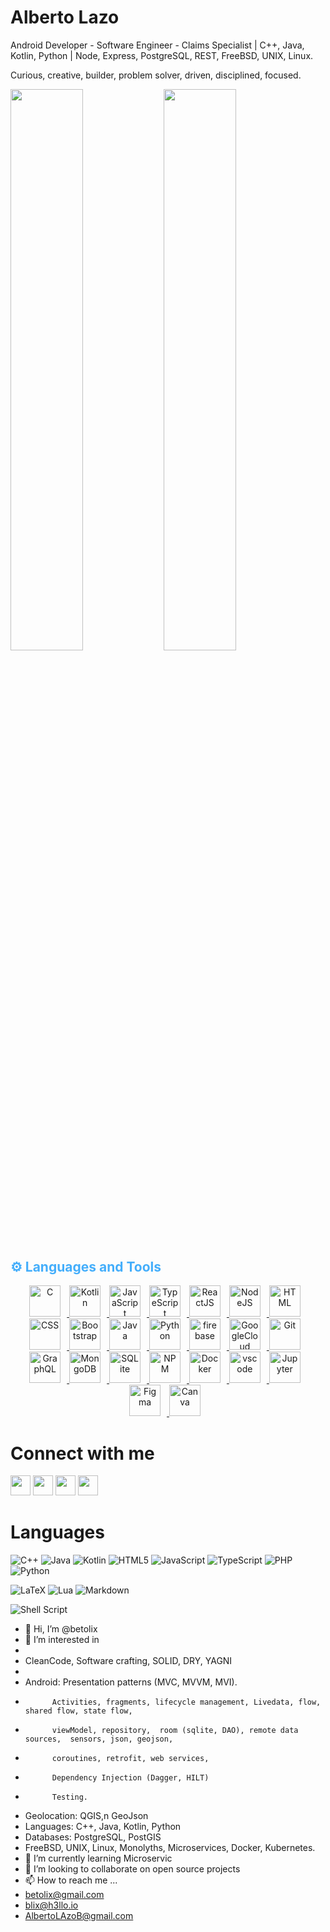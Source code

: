 <!-- Begin First Section -->
<h1> Alberto Lazo </h1>

<p align:"center">
Android Developer - Software Engineer - Claims Specialist | C++, Java, Kotlin, Python | Node, Express, PostgreSQL, REST, FreeBSD, UNIX, Linux. 

Curious, creative, builder, problem solver, driven, disciplined, focused.
</p>
<!-- End First Section -->


<img align="left" width="48%" src="https://github-readme-stats.vercel.app/api?username=betolix&show_icons=true&theme=merko" />

<img align="left" width="48%" src="https://github-readme-stats.vercel.app/api/top-langs/?username=betolix&langs_count=12&hide=css&layout=compact" />

<!-- Begin Second Section -->

<!-- Languages and Tools -->
<h2 style="color: #44AEFB">⚙️ Languages and Tools</h2>

<div align="center">
     

<a href="https://www.cprogramming.com/" target="_blank" rel="noreferrer">
<img  alt="C" height="50px" style="padding-right:10px; fill:44AEFB;" src="https://cdn.jsdelivr.net/gh/devicons/devicon/icons/cplusplus/cplusplus-original.svg"/>
</a>
     
<a href="https://kotlinlang.org/" target="_blank" rel="noreferrer">
<img  alt="Kotlin" height="50px" style="padding-right:10px;" src="https://cdn.jsdelivr.net/gh/devicons/devicon/icons/kotlin/kotlin-original.svg"/>
</a>
          
<a href="https://developer.mozilla.org/en-US/docs/Web/JavaScript" target="_blank" rel="noreferrer">
<img  alt="JavaScript" height="50px" style="padding-right:10px;" src="https://cdn.jsdelivr.net/gh/devicons/devicon/icons/javascript/javascript-plain.svg"/>
</a>

<a href="https://www.typescriptlang.org/" target="_blank" rel="noreferrer">
<img  alt="TypeScript" height="50px" style="padding-right:10px; ;" src="https://cdn.jsdelivr.net/gh/devicons/devicon/icons/typescript/typescript-plain.svg"/>
</a>

<a href="https://reactjs.org/" target="_blank" rel="noreferrer">
<img  alt="ReactJS" height="50px" style="padding-right:10px;" src="https://cdn.jsdelivr.net/gh/devicons/devicon/icons/react/react-original.svg" />
</a>

<a href="https://nodejs.org/en/" target="_blank" rel="noreferrer">
<img  alt="NodeJS" height="50px" style="padding-right:10px;" src="https://cdn.jsdelivr.net/gh/devicons/devicon/icons/nodejs/nodejs-original.svg"/>
</a>

<a href="https://developer.mozilla.org/en-US/docs/Web/HTML" target="_blank" rel="noreferrer">
<img  alt="HTML" height="50px" style="padding-right:10px;" src="https://cdn.jsdelivr.net/gh/devicons/devicon/icons/html5/html5-original.svg"/>
</a>

<a href="https://developer.mozilla.org/en-US/docs/Web/CSS" target="_blank" rel="noreferrer">
<img  alt="CSS" height="50px" style="padding-right:10px;" src="https://cdn.jsdelivr.net/gh/devicons/devicon/icons/css3/css3-original.svg"/>
</a>

<a href="https://getbootstrap.com/" target="_blank" rel="noreferrer">
<img  alt="Bootstrap" height="50px" style="padding-right:10px;" src="https://cdn.jsdelivr.net/gh/devicons/devicon/icons/bootstrap/bootstrap-original.svg"/>
</a>

 <a href="https://www.java.com/en/" target="_blank" rel="noreferrer">
 <img  alt="Java" height="50px" style="padding-right:10px;" src="https://cdn.jsdelivr.net/gh/devicons/devicon/icons/java/java-original.svg"/>
 </a>    
 
<a href="https://www.python.org/" target="_blank" rel="noreferrer">
<img  alt="Python" height="50px" style="padding-right:10px;" src="https://cdn.jsdelivr.net/gh/devicons/devicon/icons/python/python-original.svg"/>
</a>



     
  <a href="https://firebase.google.com/" target="_blank" rel="noreferrer">
      <img  alt="firebase" height="50px" style="padding-right:10px;" src="https://cdn.jsdelivr.net/gh/devicons/devicon/icons/firebase/firebase-plain.svg"/>
  </a>
  <a href="https://cloud.google.com/" target="_blank" rel="noreferrer">
      <img  alt="GoogleCloud" height="50px" style="padding-right:10px;" src="https://cdn.jsdelivr.net/gh/devicons/devicon/icons/googlecloud/googlecloud-original.svg"/> 
  </a>
  <a href="https://git-scm.com/" target="_blank" rel="noreferrer">
      <img  alt="Git" height="50px" style="padding-right:10px;" src="https://cdn.jsdelivr.net/gh/devicons/devicon/icons/git/git-original.svg"/>
  </a>
  <a href="https://www.graphql.com/" target="_blank" rel="noreferrer">
      <img  alt="GraphQL" height="50px" style="padding-right:10px;" src="https://cdn.jsdelivr.net/gh/devicons/devicon/icons/graphql/graphql-plain.svg"/>
  </a>
  <a href="https://www.mongodb.com/" target="_blank" rel="noreferrer">
      <img  alt="MongoDB" height="50px" style="padding-right:10px;" src="https://cdn.jsdelivr.net/gh/devicons/devicon/icons/mongodb/mongodb-original.svg"/>
  </a>
  <a href="https://www.sqlite.org/index.html" target="_blank" rel="noreferrer">
      <img  alt="SQLite" height="50px" style="padding-right:10px;" src="https://cdn.jsdelivr.net/gh/devicons/devicon/icons/sqlite/sqlite-original.svg"/>
  </a>
  <a href="https://www.npmjs.com/" target="_blank" rel="noreferrer">
      <img  alt="NPM" height="50px" style="padding-right:10px;" src="https://cdn.jsdelivr.net/gh/devicons/devicon/icons/npm/npm-original-wordmark.svg"/>
  </a>
  <a href="https://www.docker.com/" target="_blank" rel="noreferrer">
      <img  alt="Docker" height="50px" style="padding-right:10px;" src="https://cdn.jsdelivr.net/gh/devicons/devicon/icons/docker/docker-plain-wordmark.svg"/>
  </a>
  <a href="https://code.visualstudio.com/" target="_blank" rel="noreferrer">
      <img  alt="vscode" height="50px" style="padding-right:10px;"src="https://cdn.jsdelivr.net/gh/devicons/devicon/icons/vscode/vscode-original.svg"/>
  </a>
  <a href="http://jupyter.org/" target="_blank" rel="noreferrer">
      <img  alt="Jupyter" height="50px" style="padding-right:10px;"src="https://cdn.jsdelivr.net/gh/devicons/devicon/icons/jupyter/jupyter-original-wordmark.svg"/>
  </a>
  <a href="https://www.figma.com/" target="_blank" rel="noreferrer">
      <img  alt="Figma" height="50px" style="padding-right:10px;" src="https://cdn.jsdelivr.net/gh/devicons/devicon/icons/figma/figma-original.svg"/> 
  </a>
  <a href="https://www.canva.com/" target="_blank" rel="noreferrer">
      <img  alt="Canva" height="50px" style="padding-right:10px;" src="https://cdn.jsdelivr.net/gh/devicons/devicon/icons/canva/canva-original.svg"/> 
  </a>
      
      
      

</div>



<!-- End Second Section -->

# Connect with me
<div>
<img height="32" width="32" src="https://cdn.simpleicons.org/linkedin/FFFFFF" />
<img height="32" width="32" src="https://cdn.simpleicons.org/twitter/FFFFFF" /> 
<img height="32" width="32" src="https://cdn.simpleicons.org/facebook/FFFFFF" /> 
<img height="32" width="32" src="https://cdn.simpleicons.org/instagram/FFFFFF" /> 
</div>



# Languages


![C++](https://img.shields.io/badge/c++-%2300599C.svg?style=for-the-badge&logo=c%2B%2B&logoColor=white)
![Java](https://img.shields.io/badge/java-%23ED8B00.svg?style=for-the-badge&logo=openjdk&logoColor=white)
![Kotlin](https://img.shields.io/badge/kotlin-%237F52FF.svg?style=for-the-badge&logo=kotlin&logoColor=white)
![HTML5](https://img.shields.io/badge/html5-%23E34F26.svg?style=for-the-badge&logo=html5&logoColor=white)
![JavaScript](https://img.shields.io/badge/javascript-%23323330.svg?style=for-the-badge&logo=javascript&logoColor=%23F7DF1E)
![TypeScript](https://img.shields.io/badge/typescript-%23007ACC.svg?style=for-the-badge&logo=typescript&logoColor=white)
![PHP](https://img.shields.io/badge/php-%23777BB4.svg?style=for-the-badge&logo=php&logoColor=white)
![Python](https://img.shields.io/badge/python-3670A0?style=for-the-badge&logo=python&logoColor=ffdd54)

![LaTeX](https://img.shields.io/badge/latex-%23008080.svg?style=for-the-badge&logo=latex&logoColor=white)
![Lua](https://img.shields.io/badge/lua-%232C2D72.svg?style=for-the-badge&logo=lua&logoColor=white)
![Markdown](https://img.shields.io/badge/markdown-%23000000.svg?style=for-the-badge&logo=markdown&logoColor=white)

![Shell Script](https://img.shields.io/badge/shell_script-%23121011.svg?style=for-the-badge&logo=gnu-bash&logoColor=white)




- 👋 Hi, I’m @betolix
- 👀 I’m interested in 
- 
- CleanCode, Software crafting, SOLID, DRY, YAGNI
- 
- Android: Presentation patterns (MVC, MVVM, MVI). 
-           Activities, fragments, lifecycle management, Livedata, flow, shared flow, state flow, 
-           viewModel, repository,  room (sqlite, DAO), remote data sources,  sensors, json, geojson, 
-           coroutines, retrofit, web services, 
-           Dependency Injection (Dagger, HILT) 
-           Testing.
- Geolocation: QGIS,n GeoJson 
- Languages: C++, Java, Kotlin, Python
- Databases: PostgreSQL, PostGIS 
- FreeBSD, UNIX, Linux, Monolyths, Microservices, Docker, Kubernetes.
- 🌱 I’m currently learning Microservic
- 💞️ I’m looking to collaborate on open source projects
- 📫 How to reach me ...
- betolix@gmail.com
- blix@h3llo.io
- AlbertoLAzoB@gmail.com


<!---
betolix/betolix is a ✨ special ✨ repository because its `README.md` (this file) appears on your GitHub profile.
You can click the Preview link to take a look at your changes.
--->
